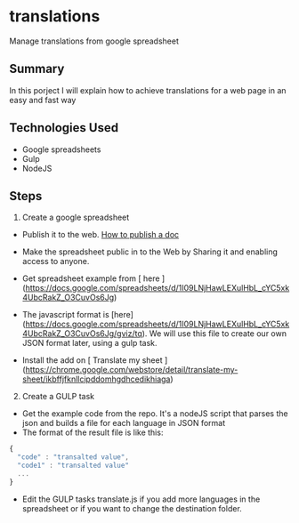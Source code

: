 # translations
Manage translations from google spreadsheet

## Summary
In this porject I will explain how to achieve translations for a web page in an easy and fast way

## Technologies Used
* Google spreadsheets
* Gulp
* NodeJS

## Steps

1. Create a google spreadsheet
 * Publish it to the web. [How to publish a doc]( https://support.google.com/docs/answer/37579?hl=en)
 * Make the spreadsheet public in to the Web by Sharing it and enabling access to anyone.
 * Get spreadsheet example from [ here ] (https://docs.google.com/spreadsheets/d/1I09LNjHawLEXulHbL_cYC5xk4UbcRakZ_O3CuvOs6Jg)
 * The javascript format is [here] (https://docs.google.com/spreadsheets/d/1I09LNjHawLEXulHbL_cYC5xk4UbcRakZ_O3CuvOs6Jg/gviz/tq). We will use this file to create our own JSON format later, using a gulp task.

 * Install the add on [ Translate my sheet ] (https://chrome.google.com/webstore/detail/translate-my-sheet/ikbffjfknllcipddomhgdhcedikhiaga)

2.  Create a GULP task
 * Get the example code from the repo. It's a nodeJS script that parses the json and builds a file for each language in JSON format
 * The format of the result file is like this: 

```javascript
{ 
  "code" : "transalted value", 
  "code1" : "transalted value"
  ...
}
```
 * Edit the GULP tasks translate.js if you add more languages in the spreadsheet or if you want to change the destination folder.



